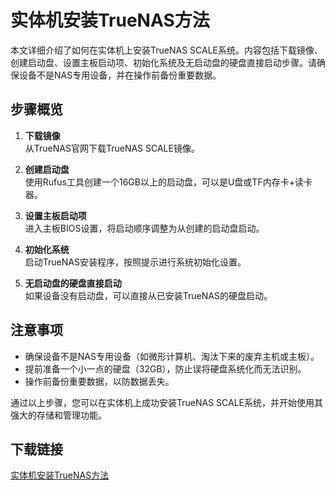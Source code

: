 # 实体机安装TrueNAS方法

本文详细介绍了如何在实体机上安装TrueNAS SCALE系统。内容包括下载镜像、创建启动盘、设置主板启动项、初始化系统及无启动盘的硬盘直接启动步骤。请确保设备不是NAS专用设备，并在操作前备份重要数据。

## 步骤概览

1. **下载镜像**  
   从TrueNAS官网下载TrueNAS SCALE镜像。

2. **创建启动盘**  
   使用Rufus工具创建一个16GB以上的启动盘，可以是U盘或TF内存卡+读卡器。

3. **设置主板启动项**  
   进入主板BIOS设置，将启动顺序调整为从创建的启动盘启动。

4. **初始化系统**  
   启动TrueNAS安装程序，按照提示进行系统初始化设置。

5. **无启动盘的硬盘直接启动**  
   如果设备没有启动盘，可以直接从已安装TrueNAS的硬盘启动。

## 注意事项

- 确保设备不是NAS专用设备（如微形计算机、淘汰下来的废弃主机或主板）。
- 提前准备一个小一点的硬盘（32GB），防止误将硬盘系统化而无法识别。
- 操作前备份重要数据，以防数据丢失。

通过以上步骤，您可以在实体机上成功安装TrueNAS SCALE系统，并开始使用其强大的存储和管理功能。

## 下载链接

[实体机安装TrueNAS方法](https://pan.quark.cn/s/dc1ee67f6ec9)